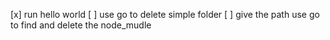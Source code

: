 [x] run hello world
[ ] use go to delete simple folder
[ ] give the path use go to find and delete the node_mudle
